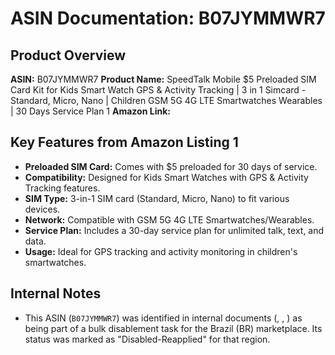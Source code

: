# ASIN Documentation: B07JYMMWR7

## Product Overview

**ASIN:** B07JYMMWR7
**Product Name:** SpeedTalk Mobile $5 Preloaded SIM Card Kit for Kids Smart Watch GPS & Activity Tracking | 3 in 1 Simcard - Standard, Micro, Nano | Children GSM 5G 4G LTE Smartwatches Wearables | 30 Days Service Plan <mcreference link="https://www.amazon.com/dp/B07JYMMWR7" index="0">1</mcreference>
**Amazon Link:** <mcurl name="Amazon.com: SpeedTalk Mobile $5 Preloaded SIM Card Kit" url="https://www.amazon.com/dp/B07JYMMWR7"></mcurl>

## Key Features from Amazon Listing <mcreference link="https://www.amazon.com/dp/B07JYMMWR7" index="0">1</mcreference>

*   **Preloaded SIM Card:** Comes with $5 preloaded for 30 days of service.
*   **Compatibility:** Designed for Kids Smart Watches with GPS & Activity Tracking features.
*   **SIM Type:** 3-in-1 SIM card (Standard, Micro, Nano) to fit various devices.
*   **Network:** Compatible with GSM 5G 4G LTE Smartwatches/Wearables.
*   **Service Plan:** Includes a 30-day service plan for unlimited talk, text, and data.
*   **Usage:** Ideal for GPS tracking and activity monitoring in children's smartwatches.

## Internal Notes

*   This ASIN (`B07JYMMWR7`) was identified in internal documents (<mcfile name="STK_Data_Dump - BR Raw.csv" path="c:\Users\johnw\listing-documentation\Data_Task\Input\STK_Data_Dump - BR Raw.csv"></mcfile>, <mcfile name="STK_Data_Dump - Disable_Brazil (BR).csv" path="c:\Users\johnw\listing-documentation\Data_Task\Output\STK_Data_Dump - Disable_Brazil (BR).csv"></mcfile>, <mcfile name="Task_Tracker.md" path="c:\Users\johnw\listing-documentation\Task_Tracker.md"></mcfile>) as being part of a bulk disablement task for the Brazil (BR) marketplace. Its status was marked as "Disabled-Reapplied" for that region.